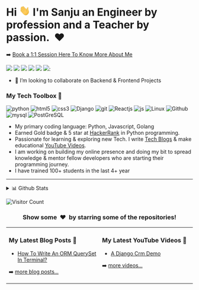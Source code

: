 # Hi <img src="https://raw.githubusercontent.com/ABSphreak/ABSphreak/master/gifs/Hi.gif" width="30px"> I'm Sanju an Engineer by profession and a Teacher by passion. &nbsp;❤️&nbsp;

➡️ [Book a 1:1 Session Here To Know More About Me](https://topmate.io/coder_sanju/)


[<img height="30" src="https://img.shields.io/badge/twitter-%231DA1F2.svg?&style=for-the-badge&logo=twitter&logoColor=white" />][twitter]
[<img height="30" src = "https://img.shields.io/badge/Youtube-%23E4405F.svg?&style=for-the-badge&logo=Youtube&logoColor=white">][Youtube] 
[<img height="30" src="https://img.shields.io/badge/linkedin-blue.svg?&style=for-the-badge&logo=linkedin&logoColor=white" />][LinkedIn]
[<img height="30" src="https://img.shields.io/badge/Gmail-blue.svg?&style=for-the-badge&logo=Gmail&logoColor=white" />][Gmail]
[<img height="30" src="https://img.shields.io/badge/Instagram-blue.svg?&style=for-the-badge&logo=Instagram&logoColor=white" />][Instagram]
[<img height="30" src="https://img.shields.io/badge/contact-contact-blue" />][Portfolio]:

- 👯 I’m looking to collaborate on Backend & Frontend Projects


### My Tech Toolbox 🧰

<p align="left">
<img src="https://cdn3.iconfinder.com/data/icons/logos-and-brands-adobe/512/267_Python-512.png" alt="python" width="40" height="40"/> 
<img src="https://upload.wikimedia.org/wikipedia/commons/thumb/6/61/HTML5_logo_and_wordmark.svg/512px-HTML5_logo_and_wordmark.svg.png" alt="html5" height="40"/> 
<img src="https://upload.wikimedia.org/wikipedia/commons/thumb/d/d5/CSS3_logo_and_wordmark.svg/1200px-CSS3_logo_and_wordmark.svg.png" alt="css3" height="40"/> 
<img src="https://upload.wikimedia.org/wikipedia/commons/7/75/Django_logo.svg" alt="Django"  width="40" height="40"/>
<img src="https://www.vectorlogo.zone/logos/git-scm/git-scm-icon.svg" alt="git" width="40" height="40"/>
<img src="https://cdn4.iconfinder.com/data/icons/logos-3/600/React.js_logo-256.png" alt="Reactjs" width="40" height="40" />
<img src="https://cdn2.iconfinder.com/data/icons/designer-skills/128/code-programming-javascript-software-develop-command-language-256.png" alt="js" width="40" height="40"/>
<img src="https://cdn1.iconfinder.com/data/icons/operating-system-flat-1/30/ubuntu-256.png" alt="Linux"  width="40" height="40"/>
<img src="https://cdn3.iconfinder.com/data/icons/social-media-2253/25/Group-256.png" alt="Github"  width="40" height="40" />
<img src="https://i.pinimg.com/originals/50/f1/58/50f1582a95bdac10f1c3fa295c8b947b.png" alt="mysql" width="40" height="40"/>
<img src="https://upload.wikimedia.org/wikipedia/commons/2/29/Postgresql_elephant.svg" alt="PostGreSQL" width="40" height="40"/>
</p>

 

* My primary coding language: Python, Javascript, Golang
* Earned Gold badge & 5 star at [HackerRank](https://www.hackerrank.com/Pooja2meena?hr_r=1) in Python programming.
* Passionate for learning & exploring new Tech. I write [Tech Blogs](https://sanju2help.medium.com/) & make educational [YouTube Videos](https://www.youtube.com/channel/UC21zytHXnzkzQeARU5OcIrQ).
* I am working on building my online presence and doing my bit to spread knowledge & mentor fellow developers who are starting their programming journey.
* I have trained 100+ students in the last 4+ year
<!--* 🏠 Hogwarts House: Griffindor-->
<!--* If you play Call of Duty- add me: Blackhood@00-->
<!--* I am currently learning Docker-->
<!--* I’m currently working on my portfolio. -->
<!-- * Ask me about anything, I'll be happy to help.-->
<!-- -->
<!--* I'm looking to collaborate on Open source project for Hacktoberfest-->

---

<table><tr><td valign="top" width="50%">

### My Latest Blog Posts 🌱
<!-- BLOG-POST-LIST:START -->
- [How To Write An ORM QuerySet In Terminal? ](https://sanju2help.medium.com/how-to-write-an-orm-queryset-in-terminal-755a514f5385)
<!-- BLOG-POST-LIST:END -->
➡️ [more blog posts...](https://sanju2help.medium.com/)
</td>
<td valign="top" width="50%">

### My Latest YouTube Videos 🌱
<!-- YOUTUBE:START -->
- [A Django Crm Demo ](https://youtu.be/jwq7Hu-S6_Y)

<!-- YOUTUBE:END -->
➡️ [more videos...](https://www.youtube.com/channel/UC21zytHXnzkzQeARU5OcIrQ)
</td>

 <details>
<summary>📊 Github Stats</summary>
<!-- <a href="https://github.com/coder-sanju/coder-sanju">
  <img align="center" src="https://github-readme-stats.vercel.app/api/top-langs/?username=coder-sanju&hide=java&title_color=ffffff&text_color=c9cacc&icon_color=2bbc8a&bg_color=1d1f21" />
</a> -->

<p align="center"> <img src="https://github-readme-stats.vercel.app/api?username=CoDEr-SaNjU&show_icons=true&theme=gotham" alt="Sanju Saini | Stats" />

</details>


 ![Visitor Count](https://profile-counter.glitch.me/{coder-sanju}/count.svg)


[twitter]: https://twitter.com/SWwET_FoRvEr
[youtube]: https://www.youtube.com/channel/UC21zytHXnzkzQeARU5OcIrQ
[Hashnode]: https://hashnode.com/@coder-sanju
[gmail]: mailto:"sanju2help@gmail.com"
[linkedin]: https://www.linkedin.com/in/coder-sanju/
[Medium]: https://sanju2help.medium.com/
[instagram]: https://www.instagram.com/_mr_tdb/
[Portfolio]: https://sanjusaini.in/
<h3 align="center">Show some &nbsp;❤️&nbsp; by starring some of the repositories!</h3>

